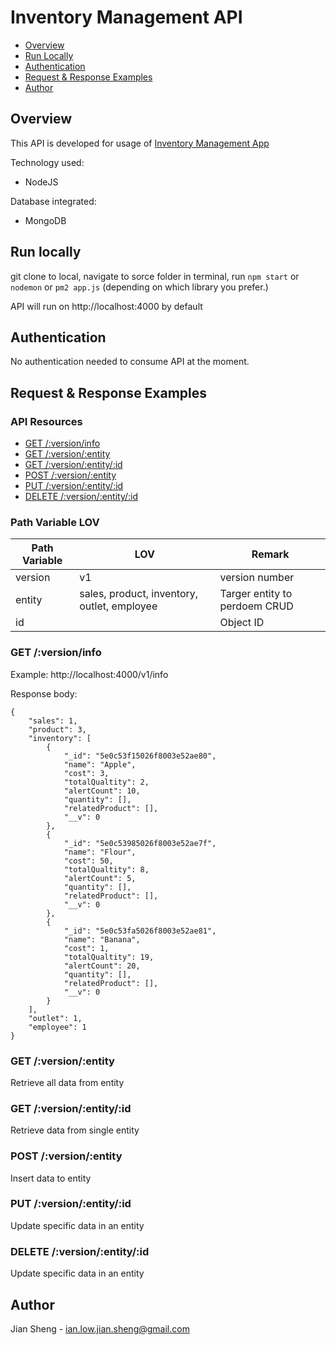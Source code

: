 # Inventory Management API


* [Overview](#overview)
* [Run Locally](#run-locally)
* [Authentication](#authentication)
* [Request & Response Examples](#request--response-examples)
* [Author](#author)

## Overview

This API is developed for usage of [Inventory Management App](https://github.com/jiansheng89/inventory-management-app)

Technology used:
- NodeJS

Database integrated:
- MongoDB

## Run locally

git clone to local, navigate to sorce folder in terminal, run `npm start` or `nodemon` or `pm2 app.js` (depending on which library you prefer.)

API will run on http://localhost:4000 by default

## Authentication

No authentication needed to consume API at the moment.

## Request & Response Examples

### API Resources

- [GET /:version/info](#get-version-info)
- [GET /:version/:entity](#get-version-entity)
- [GET /:version/:entity/:id](#get-version-entity-id)
- [POST /:version/:entity](#post-version-entity)
- [PUT /:version/:entity/:id](#put-version-entity-id)
- [DELETE /:version/:entity/:id](#delete-version-entity-id)

### Path Variable LOV

| Path Variable  | LOV | Remark |
| ------------- | ------------- |---|
| version  | v1  | version number
| entity | sales, product, inventory, outlet, employee | Targer entity to perdoem CRUD|
| id | | Object ID |

### GET /:version/info

Example: http://localhost:4000/v1/info

Response body:

    {
        "sales": 1,
        "product": 3,
        "inventory": [
            {
                "_id": "5e0c53f15026f8003e52ae80",
                "name": "Apple",
                "cost": 3,
                "totalQualtity": 2,
                "alertCount": 10,
                "quantity": [],
                "relatedProduct": [],
                "__v": 0
            },
            {
                "_id": "5e0c53985026f8003e52ae7f",
                "name": "Flour",
                "cost": 50,
                "totalQualtity": 8,
                "alertCount": 5,
                "quantity": [],
                "relatedProduct": [],
                "__v": 0
            },
            {
                "_id": "5e0c53fa5026f8003e52ae81",
                "name": "Banana",
                "cost": 1,
                "totalQualtity": 19,
                "alertCount": 20,
                "quantity": [],
                "relatedProduct": [],
                "__v": 0
            }
        ],
        "outlet": 1,
        "employee": 1
    }


### GET /:version/:entity
Retrieve all data from entity

### GET /:version/:entity/:id
Retrieve data from single entity

### POST /:version/:entity
Insert data to entity

### PUT /:version/:entity/:id
Update specific data in an entity

### DELETE /:version/:entity/:id
Update specific data in an entity


## Author
Jian Sheng - ian.low.jian.sheng@gmail.com
